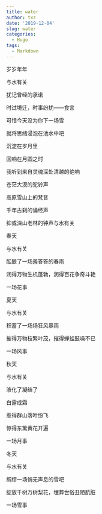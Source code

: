 ```yaml
---
title: water
author: txz
date: '2019-12-04'
slug: water
categories:
  - Hugo
tags:
  - Markdown
---
```


> 
岁岁年年

与水有关

犹记曾经的承诺

时过境迁，时事纷扰——食言

可惜今天没为你下一场雪

就将思绪浸泡在池水中吧

沉淀在岁月里

回响在月圆之时

我听到来自灵魂深处清越的绝响

苍茫大漠的驼铃声

高原雪山上的梵音

千年古刹的诵经声

抑或深山老林的钟声与水有关

> 
春天

与水有关

酝酿了一场羞答答的春雨

润得万物生机蓬勃，润得百花争奇斗艳

一场花事

>  
夏天

与水有关

积蓄了一场场狂风暴雨

摧得万物枝繁叶茂，摧得蝉蛙鼓噪不已

一场风事
>  
秋天

与水有关

液化了凝结了 

白露成霜

惹得群山落叶纷飞

惊得东篱黄花开遍

一场月事

>  
冬天

与水有关

绸缪一场悄无声息的雪吧

绽放千树万树梨花，埋葬世俗丑陋肮脏

一场雪事

